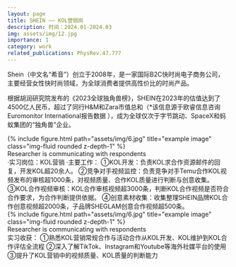 ```yaml
---
layout: page
title: SHEIN —— KOL营销岗
description: 时间：2024.01-2024.03
img: assets/img/12.jpg
importance: 1
category: work
related_publications: PhysRev.47.777
---
```

Shein（中文名“希音”）创立于2008年，是一家国际B2C快时尚电子商务公司，主要经营女性快时尚领域，为全球消费者提供高性价比的时尚产品。

根据胡润研究院发布的《2023全球独角兽榜》，SHEIN在2023年的估值达到了4500亿人民币，超过了同行H&M和Zara市值总和（*该信息源于欧睿信息咨询 Euromonitor International报告数据 ），成为全球仅次于字节跳动、SpaceX和蚂蚁集团的“独角兽”企业。


<div class="row">
    <div class="col-sm mt-3 mt-md-0">
        {% include figure.html path="assets/img/6.jpg" title="example image" class="img-fluid rounded z-depth-1" %}
    </div>
</div>
<div class="caption">
    Researcher is communicating with respondents
</div>
·实习岗位：KOL营销
·主要工作：
①KOL开发：负责KOL求合作资源邮件的回复，开发KOL超20余人。
②竞争对手视频监控：负责竞争对手Temu合作KOL视频发布的审核超1000条，对视频质量、合作KOL质量进行判断与创意收集。
③KOL合作视频审核：KOL合作审核视频超3000条，判断KOL合作视频是否符合合作要求，为合作判断提供依据。
④创意素材收集：收集整理SHEIN品牌KOL合作创意视频超2000条，子品牌SHEGLAM创意合作视频超500条。

<div class="row">
    <div class="col-sm mt-3 mt-md-0">
        {% include figure.html path="assets/img/6.jpg" title="example image" class="img-fluid rounded z-depth-1" %}
    </div>
</div>
<div class="caption">
    Researcher is communicating with respondents
</div>
实习收获：
①熟悉KOL营销常规合作与活动合作从KOL开发、KOL维护到KOL合作评估全流程
②深入了解TikTok、Instagram和Youtube等海外社媒平台的使用
③提升了KOL营销中的视频质量、KOL质量的判断能力
